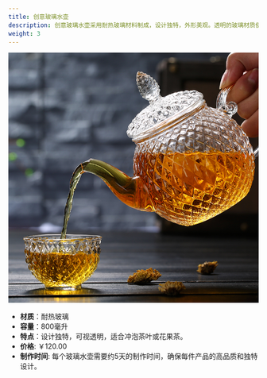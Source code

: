 ```yaml
---
title: 创意玻璃水壶
description: 创意玻璃水壶采用耐热玻璃材料制成，设计独特，外形美观。透明的玻璃材质使内部饮品的色泽清晰可见，冲泡茶叶或花果茶时，可以观察到茶叶或花果的展开过程，增添乐趣。
weight: 3
---
```


![创意玻璃水壶](/assets/images/glass_teapot.jpg)

- **材质**：耐热玻璃
- **容量**：800毫升
- **特点**：设计独特，可视透明，适合冲泡茶叶或花果茶。
- **价格**: ￥120.00
- **制作时间**: 每个玻璃水壶需要约5天的制作时间，确保每件产品的高品质和独特设计。